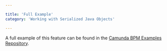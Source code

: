 ```yaml
---

title: 'Full Example'
category: 'Working with Serialized Java Objects'

---
```


A full example of this feature can be found in the [Camunda BPM Examples Repository][examples].

[examples]: https://github.com/camunda/camunda-bpm-examples/tree/master/usertask/task-form-embedded-serialized-java-object
